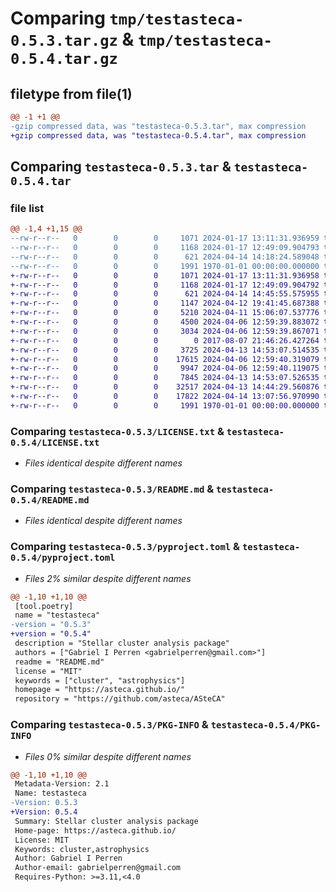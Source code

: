 # Comparing `tmp/testasteca-0.5.3.tar.gz` & `tmp/testasteca-0.5.4.tar.gz`

## filetype from file(1)

```diff
@@ -1 +1 @@
-gzip compressed data, was "testasteca-0.5.3.tar", max compression
+gzip compressed data, was "testasteca-0.5.4.tar", max compression
```

## Comparing `testasteca-0.5.3.tar` & `testasteca-0.5.4.tar`

### file list

```diff
@@ -1,4 +1,15 @@
--rw-r--r--   0        0        0     1071 2024-01-17 13:11:31.936959 testasteca-0.5.3/LICENSE.txt
--rw-r--r--   0        0        0     1168 2024-01-17 12:49:09.904793 testasteca-0.5.3/README.md
--rw-r--r--   0        0        0      621 2024-04-14 14:18:24.589048 testasteca-0.5.3/pyproject.toml
--rw-r--r--   0        0        0     1991 1970-01-01 00:00:00.000000 testasteca-0.5.3/PKG-INFO
+-rw-r--r--   0        0        0     1071 2024-01-17 13:11:31.936958 testasteca-0.5.4/LICENSE.txt
+-rw-r--r--   0        0        0     1168 2024-01-17 12:49:09.904792 testasteca-0.5.4/README.md
+-rw-r--r--   0        0        0      621 2024-04-14 14:45:55.575955 testasteca-0.5.4/pyproject.toml
+-rw-r--r--   0        0        0     1147 2024-04-12 19:41:45.687388 testasteca-0.5.4/testasteca/__init__.py
+-rw-r--r--   0        0        0     5210 2024-04-11 15:06:07.537776 testasteca-0.5.4/testasteca/cluster.py
+-rw-r--r--   0        0        0     4500 2024-04-06 12:59:39.883072 testasteca-0.5.4/testasteca/isochrones.py
+-rw-r--r--   0        0        0     3034 2024-04-06 12:59:39.867071 testasteca-0.5.4/testasteca/likelihood.py
+-rw-r--r--   0        0        0        0 2017-08-07 21:46:26.427264 testasteca-0.5.4/testasteca/modules/__init__.py
+-rw-r--r--   0        0        0     3725 2024-04-13 14:53:07.514535 testasteca-0.5.4/testasteca/modules/imfs.py
+-rw-r--r--   0        0        0    17615 2024-04-06 12:59:40.319079 testasteca-0.5.4/testasteca/modules/isochrones_priv.py
+-rw-r--r--   0        0        0     9947 2024-04-06 12:59:40.119075 testasteca-0.5.4/testasteca/modules/likelihood_priv.py
+-rw-r--r--   0        0        0     7845 2024-04-13 14:53:07.526535 testasteca-0.5.4/testasteca/modules/mass_binary.py
+-rw-r--r--   0        0        0    32517 2024-04-13 14:44:29.560876 testasteca-0.5.4/testasteca/modules/synth_cluster_priv.py
+-rw-r--r--   0        0        0    17822 2024-04-14 13:07:56.970990 testasteca-0.5.4/testasteca/synthetic.py
+-rw-r--r--   0        0        0     1991 1970-01-01 00:00:00.000000 testasteca-0.5.4/PKG-INFO
```

### Comparing `testasteca-0.5.3/LICENSE.txt` & `testasteca-0.5.4/LICENSE.txt`

 * *Files identical despite different names*

### Comparing `testasteca-0.5.3/README.md` & `testasteca-0.5.4/README.md`

 * *Files identical despite different names*

### Comparing `testasteca-0.5.3/pyproject.toml` & `testasteca-0.5.4/pyproject.toml`

 * *Files 2% similar despite different names*

```diff
@@ -1,10 +1,10 @@
 [tool.poetry]
 name = "testasteca"
-version = "0.5.3"
+version = "0.5.4"
 description = "Stellar cluster analysis package"
 authors = ["Gabriel I Perren <gabrielperren@gmail.com>"]
 readme = "README.md"
 license = "MIT"
 keywords = ["cluster", "astrophysics"]
 homepage = "https://asteca.github.io/"
 repository = "https://github.com/asteca/ASteCA"
```

### Comparing `testasteca-0.5.3/PKG-INFO` & `testasteca-0.5.4/PKG-INFO`

 * *Files 0% similar despite different names*

```diff
@@ -1,10 +1,10 @@
 Metadata-Version: 2.1
 Name: testasteca
-Version: 0.5.3
+Version: 0.5.4
 Summary: Stellar cluster analysis package
 Home-page: https://asteca.github.io/
 License: MIT
 Keywords: cluster,astrophysics
 Author: Gabriel I Perren
 Author-email: gabrielperren@gmail.com
 Requires-Python: >=3.11,<4.0
```

